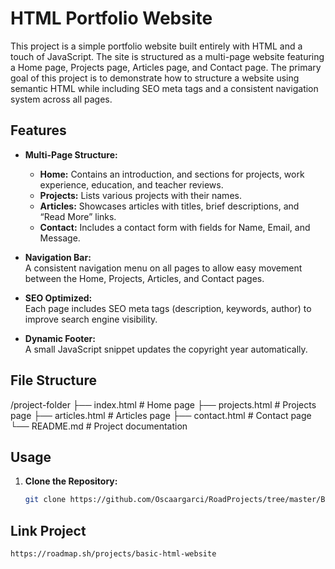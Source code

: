 # HTML Portfolio Website

This project is a simple portfolio website built entirely with HTML and a touch of JavaScript. The site is structured as a multi-page website featuring a Home page, Projects page, Articles page, and Contact page. The primary goal of this project is to demonstrate how to structure a website using semantic HTML while including SEO meta tags and a consistent navigation system across all pages.

## Features

- **Multi-Page Structure:**  
  - **Home:** Contains an introduction, and sections for projects, work experience, education, and teacher reviews.
  - **Projects:** Lists various projects with their names.
  - **Articles:** Showcases articles with titles, brief descriptions, and “Read More” links.
  - **Contact:** Includes a contact form with fields for Name, Email, and Message.
  
- **Navigation Bar:**  
  A consistent navigation menu on all pages to allow easy movement between the Home, Projects, Articles, and Contact pages.

- **SEO Optimized:**  
  Each page includes SEO meta tags (description, keywords, author) to improve search engine visibility.

- **Dynamic Footer:**  
  A small JavaScript snippet updates the copyright year automatically.

## File Structure

/project-folder 
├── index.html # Home page 
├── projects.html # Projects page 
├── articles.html # Articles page 
├── contact.html # Contact page 
└── README.md # Project documentation

## Usage

1. **Clone the Repository:**
   ```bash
   git clone https://github.com/Oscaargarci/RoadProjects/tree/master/Basic-HTML-Website

## Link Project
   ```
   https://roadmap.sh/projects/basic-html-website
   ```
